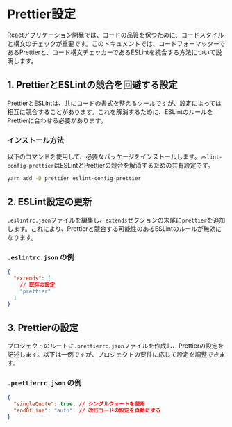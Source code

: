 # Prettier設定

Reactアプリケーション開発では、コードの品質を保つために、コードスタイルと構文のチェックが重要です。このドキュメントでは、コードフォーマッターであるPrettierと、コード構文チェッカーであるESLintを統合する方法について説明します。

## 1. PrettierとESLintの競合を回避する設定

PrettierとESLintは、共にコードの書式を整えるツールですが、設定によっては相互に競合することがあります。これを解消するために、ESLintのルールをPrettierに合わせる必要があります。

### インストール方法

以下のコマンドを使用して、必要なパッケージをインストールします。`eslint-config-prettier`はESLintとPrettierの競合を解消するための共有設定です。

```bash
yarn add -D prettier eslint-config-prettier
```

## 2. ESLint設定の更新

`.eslintrc.json`ファイルを編集し、`extends`セクションの末尾に`prettier`を追加します。これにより、Prettierと競合する可能性のあるESLintのルールが無効になります。

### `.eslintrc.json` の例

```json
{
  "extends": [
    // 既存の設定
    "prettier"
  ]
}
```

## 3. Prettierの設定

プロジェクトのルートに`.prettierrc.json`ファイルを作成し、Prettierの設定を記述します。以下は一例ですが、プロジェクトの要件に応じて設定を調整できます。

### `.prettierrc.json` の例

```json
{
  "singleQuote": true, // シングルクォートを使用
  "endOfLine": "auto"  // 改行コードの設定を自動にする
}
```
